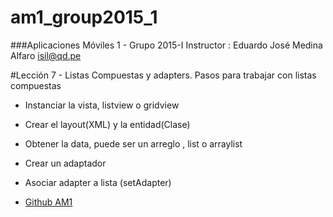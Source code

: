 # am1_group2015_1
###Aplicaciones Móviles 1 - Grupo 2015-I
Instructor : Eduardo José Medina Alfaro isil@qd.pe

#Lección 7 - Listas Compuestas y adapters.
Pasos para trabajar con listas compuestas
 * Instanciar la vista, listview o gridview
 * Crear el layout(XML) y la entidad(Clase)
 * Obtener la data, puede ser un arreglo , list o arraylist
 * Crear un adaptador
 * Asociar adapter a lista (setAdapter)


* [Github AM1](https://github.com/ISILAndroid/am1_group2015_1)
